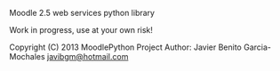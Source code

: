 Moodle 2.5 web services python library

Work in progress, use at your own risk!

Copyright (C) 2013 MoodlePython Project
Author: Javier Benito Garcia-Mochales <javibgm@hotmail.com>
